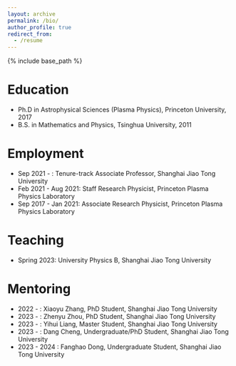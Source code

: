 ```yaml
---
layout: archive
permalink: /bio/
author_profile: true
redirect_from:
  - /resume
---
```


{% include base_path %}

Education
======
* Ph.D in Astrophysical Sciences (Plasma Physics), Princeton University, 2017
* B.S. in Mathematics and Physics, Tsinghua University, 2011

Employment
======
* Sep 2021 - : Tenure-track Associate Professor, Shanghai Jiao Tong University
* Feb 2021 - Aug 2021: Staff Research Physicist, Princeton Plasma Physics Laboratory 
* Sep 2017 - Jan 2021: Associate Research Physicist, Princeton Plasma Physics Laboratory 

Teaching
======
* Spring 2023: University Physics B, Shanghai Jiao Tong University

Mentoring
======
* 2022 - : Xiaoyu Zhang, PhD Student, Shanghai Jiao Tong University
* 2023 - : Zhenyu Zhou, PhD Student, Shanghai Jiao Tong University
* 2023 - : Yihui Liang, Master Student, Shanghai Jiao Tong University
* 2023 - : Dang Cheng, Undergraduate/PhD Student, Shanghai Jiao Tong University
* 2023 - 2024 : Fanghao Dong, Undergraduate Student, Shanghai Jiao Tong University
